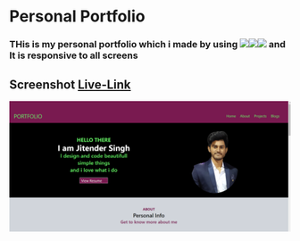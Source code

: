 # Personal Portfolio

### THis is my personal portfolio which i made by using ![](https://img.shields.io/badge/-Html-red)![](https://img.shields.io/badge/-Tailwind--Css-blue)![](https://img.shields.io/badge/-Css-yellowgreen) and It is responsive to all screens

## Screenshot [Live-Link](https://perosnal-protfolio.netlify.app/)

![](./Screenshot%20(31).png)

